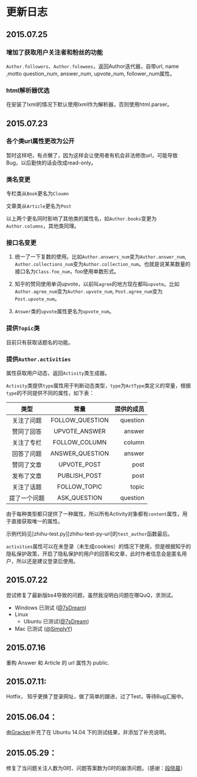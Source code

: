 # 更新日志

## 2015.07.25

### 增加了获取用户关注者和粉丝的功能

`Author.followers`、`Author.folowees`，返回Author迭代器，自带url, name ,motto question_num, answer_num, upvote_num, follower_num属性。

### html解析器优选

在安装了lxml的情况下默认使用lxml作为解析器，否则使用html.parser。

## 2015.07.23

### 各个类url属性更改为公开

暂时这样吧，有点懒了，因为这样会让使用者有机会非法修改url，可能导致Bug，以后勤快的话会改成read-only。

### 类名变更

专栏类从`Book`更名为`Cloumn`

文章类从`Article`更名为`Post`

以上两个更名同时影响了其他类的属性名，如`Author.books`变更为`Author.columns`，其他类同理。

### 接口名变更

1. 统一了一下复数的使用。比如`Author.answers_num`变为`Author.answer_num`, `Author.collections_num`变为`Author.collection_num`。也就是说某某数量的接口名为`Class.foo_num`，foo使用单数形式。

2. 知乎的赞同使用单词upvote，以前叫`agree`的地方现在都叫`upvote`。比如`Author.agree_num`变为`Author.upvote_num`, `Post.agree_num`变为`Post.upvote_num`。

3. `Answer`类的`upvote`属性更名为`upvote_num`。

### 提供`Topic`类

目前只有获取话题名的功能。

### 提供`Author.activities`

属性获取用户动态，返回`Activity`类生成器。

`Activity`类提供`type`属性用于判断动态类型，`type`为`ActType`类定义的常量，根据`type`的不同提供不同的属性，如下表：

|类型|常量|提供的成员|
|:--:|:--:|---------:|
|关注了问题|FOLLOW_QUESTION|question|
|赞同了回答|UPVOTE_ANSWER|answer|
|关注了专栏|FOLLOW_COLUMN|column|
|回答了问题|ANSWER_QUESTION|answer|
|赞同了文章|UPVOTE_POST|post|
|发布了文章|PUBLISH_POST|post|
|关注了话题|FOLLOW_TOPIC|topic|
|提了一个问题|ASK_QUESTION|question|

由于每种类型都只提供了一种属性，所以所有Activity对象都有`content`属性，用于直接获取唯一的属性。

示例代码见[zhihu-test.py][zhihu-test-py-url]的`test_author`函数最后。

`activities`属性可以在未登录（未生成cookies）的情况下使用，但是根据知乎的隐私保护政策，开启了隐私保护的用户的回答和文章，此时作者信息会是匿名用户，所以还是建议登录后使用。

## 2015.07.22

尝试修复了最新版bs4导致的问题，虽然我没明白问题在哪QuQ，求测试。

 - Windows 已测试 ([@7sDream][my-github-url])
 - Linux
    - Ubuntu 已测试([@7sDream][my-github-url])
 - Mac 已测试 ([@SimplyY][SimplyY-github-url])

## 2015.07.16

重构 Answer 和 Article 的 url 属性为 public.

## 2015.07.11:

Hotfix， 知乎更换了登录网址，做了简单的跟进，过了Test，等待Bug汇报中。

## 2015.06.04：

由[Gracker][gracker-github-url]补充了在 Ubuntu 14.04 下的测试结果，并添加了补充说明。

## 2015.05.29：

修复了当问题关注人数为0时、问题答案数为0时的崩溃问题。（感谢：[段晓晨][duan-xiao-chen-zhihu-url]）

[my-github-url]: https://github.com/7sDream
[duan-xiao-chen-zhihu-url]: http://www.zhihu.com/people/loveQt
[gracker-github-url]: https://github.com/Gracker
[SimplyY-github-url]: https://github.com/SimplyY
